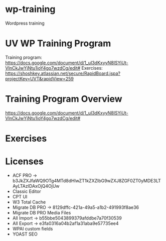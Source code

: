 # wp-training
Wordpress training

UV WP Training Program
====================

Training program: https://docs.google.com/document/d/1_uI3dKxyyN8ISYiUt-VInCkJwYjNtu1ioY4go7wzdCg/edit#
Exercises: https://shoshkey.atlassian.net/secure/RapidBoard.jspa?projectKey=UVT&rapidView=259



# Training Program Overview

https://docs.google.com/document/d/1_uI3dKxyyN8ISYiUt-VInCkJwYjNtu1ioY4go7wzdCg/edit#

 
# Exercises


# Licenses

- ACF PRO -> b3JkZXJfaWQ9OTg4MTd8dHlwZT1kZXZlbG9wZXJ8ZGF0ZT0yMDE3LTAyLTAzIDAxOjQ4OjUw
- Classic Editor
- CPT UI
- W3 Total Cache
- Migrate DB PRO -> 8129dffc-421a-49a5-a1b2-491993f8ae36
- Migrate DB PRO Media Files
- All Import -> b55bbe5043899379afddbe7a70f30539
- All Export -> e3fa0316a04b2af1a31aba9e57735ee4
- WPAI custom fields
- YOAST SEO
